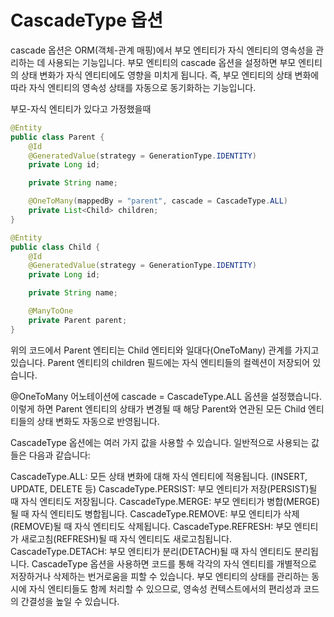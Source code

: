 # CascadeType 옵션

cascade 옵션은 ORM(객체-관계 매핑)에서 부모 엔티티가 자식 엔티티의 영속성을 관리하는 데 사용되는 기능입니다. 부모 엔티티의 cascade 옵션을 설정하면 부모 엔티티의 상태 변화가 자식 엔티티에도 영향을 미치게 됩니다. 즉, 부모 엔티티의 상태 변화에 따라 자식 엔티티의 영속성 상태를 자동으로 동기화하는 기능입니다.

부모-자식 엔티티가 있다고 가정했을때

```java
@Entity
public class Parent {
    @Id
    @GeneratedValue(strategy = GenerationType.IDENTITY)
    private Long id;

    private String name;

    @OneToMany(mappedBy = "parent", cascade = CascadeType.ALL)
    private List<Child> children;
}

@Entity
public class Child {
    @Id
    @GeneratedValue(strategy = GenerationType.IDENTITY)
    private Long id;

    private String name;

    @ManyToOne
    private Parent parent;
}
```

위의 코드에서 Parent 엔티티는 Child 엔티티와 일대다(OneToMany) 관계를 가지고 있습니다. Parent 엔티티의 children 필드에는 자식 엔티티들의 컬렉션이 저장되어 있습니다.

@OneToMany 어노테이션에 cascade = CascadeType.ALL 옵션을 설정했습니다. 이렇게 하면 Parent 엔티티의 상태가 변경될 때 해당 Parent와 연관된 모든 Child 엔티티들의 상태 변화도 자동으로 반영됩니다.

CascadeType 옵션에는 여러 가지 값을 사용할 수 있습니다. 일반적으로 사용되는 값들은 다음과 같습니다:

CascadeType.ALL: 모든 상태 변화에 대해 자식 엔티티에 적용됩니다. (INSERT, UPDATE, DELETE 등)
CascadeType.PERSIST: 부모 엔티티가 저장(PERSIST)될 때 자식 엔티티도 저장됩니다.
CascadeType.MERGE: 부모 엔티티가 병합(MERGE)될 때 자식 엔티티도 병합됩니다.
CascadeType.REMOVE: 부모 엔티티가 삭제(REMOVE)될 때 자식 엔티티도 삭제됩니다.
CascadeType.REFRESH: 부모 엔티티가 새로고침(REFRESH)될 때 자식 엔티티도 새로고침됩니다.
CascadeType.DETACH: 부모 엔티티가 분리(DETACH)될 때 자식 엔티티도 분리됩니다.
CascadeType 옵션을 사용하면 코드를 통해 각각의 자식 엔티티를 개별적으로 저장하거나 삭제하는 번거로움을 피할 수 있습니다. 부모 엔티티의 상태를 관리하는 동시에 자식 엔티티들도 함께 처리할 수 있으므로, 영속성 컨텍스트에서의 편리성과 코드의 간결성을 높일 수 있습니다.
